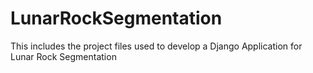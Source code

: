 # LunarRockSegmentation
This includes the project files used to develop a Django Application for Lunar Rock Segmentation
